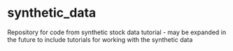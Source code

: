 # synthetic_data
Repository for code from synthetic stock data tutorial - may be expanded in the future to include tutorials for working with the synthetic data 
